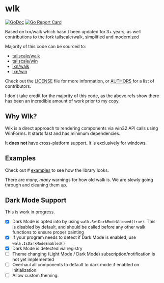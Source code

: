 # wlk


[![GoDoc](https://godoc.org/github.com/xackery/wlk?status.svg)](https://godoc.org/github.com/xackery/wlk) [![Go Report Card](https://goreportcard.com/badge/github.com/xackery/wlk)](https://goreportcard.com/report/github.com/xackery/wlk)


Based on lxn/walk which hasn't been updated for 3+ years, as well contributions to the fork tailscale/walk, simplified and modernized

Majority of this code can be sourced to:
- [tailscale/walk](https://github.com/tailscale/walk)
- [tailscale/win](https://github.com/tailscale/win)
- [lxn/walk](https://github.com/lxn/walk)
- [lxn/win](https://github.com/lxn/win)

Check out the [LICENSE](LICENSE) file for more information, or [AUTHORS](AUTHORS) for a list of contributors.

I don't take credit for the majority of this code, as the above refs show there has been an incredible amount of work prior to my copy.

## Why Wlk?

Wlk is a direct approach to rendering components via win32 API calls using WinForms. It starts fast and has minimum dependencies.

It **does not** have cross-platform support. It is exclusively for windows.

## Examples

Check out # [examples](examples/README.md) to see how the library looks.

There are *many, many* warnings for how old walk is. We are slowly going through and cleaning them up.

## Dark Mode Support

This is work in progress.

- [x] Dark Mode is opted into by using `walk.SetDarkModeAllowed(true)`. This is disabled by default, and should be called before any other walk functions to ensure proper painting
- [x] If your program needs to detect if Dark Mode is enabled, use `walk.IsDarkModeEnabled()`
- [x] Dark Mode is detected via registry
- [ ] Theme changing (Light Mode / Dark Mode) subscription/notification is not yet implemented
- [ ] Overhaul all components to default to dark mode if enabled on initialization
- [ ] Allow custom theming.